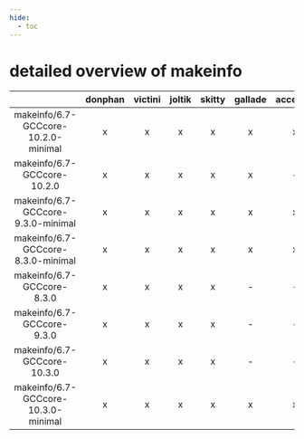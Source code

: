 ```yaml
---
hide:
  - toc
---
```


detailed overview of makeinfo
=============================

| |donphan|victini|joltik|skitty|gallade|accelgor|swalot|doduo|
| :---: | :---: | :---: | :---: | :---: | :---: | :---: | :---: | :---: |
|makeinfo/6.7-GCCcore-10.2.0-minimal|x|x|x|x|x|x|x|x|
|makeinfo/6.7-GCCcore-10.2.0|x|x|x|x|x|-|x|x|
|makeinfo/6.7-GCCcore-9.3.0-minimal|x|x|x|x|x|x|x|x|
|makeinfo/6.7-GCCcore-8.3.0-minimal|x|x|x|x|x|x|x|x|
|makeinfo/6.7-GCCcore-8.3.0|x|x|x|x|-|-|x|x|
|makeinfo/6.7-GCCcore-9.3.0|x|x|x|x|-|-|x|x|
|makeinfo/6.7-GCCcore-10.3.0|x|x|x|x|-|-|x|x|
|makeinfo/6.7-GCCcore-10.3.0-minimal|x|x|x|x|x|x|x|x|
